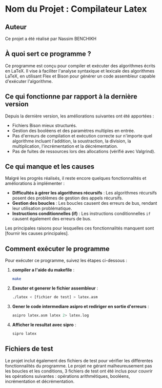 # Nom du Projet : Compilateur Latex

## Auteur

Ce projet a été réalisé par Nassim BENCHIKH

## À quoi sert ce programme ?
Ce programme est conçu pour compiler et exécuter des algorithmes écrits en LaTeX. Il vise à faciliter l'analyse syntaxique et lexicale des algorithmes LaTeX, en utilisant Flex et Bison pour générer un code assembleur capable d'exécuter l'algorithme.

## Ce qui fonctionne par rapport à la dernière version

Depuis la dernière version, les améliorations suivantes ont été apportées :
-  Fichiers Bison mieux structurés.
-  Gestion des booléens et des paramètres multiples en entrée.
-  Pas d'erreurs de compilation et exécution correcte sur n'importe quel algorithme incluant l'addition, la soustraction, la division, la multiplication, l'incrémentation et la décrémentation.
- Pas de fuites de ressources lors des allocations (vérifié avec Valgrind).



## Ce qui manque et les causes

Malgré les progrès réalisés, il reste encore quelques fonctionnalités et améliorations à implémenter :
- **Difficultés à gérer les algorithmes récursifs** : Les algorithmes récursifs posent des problèmes de gestion des appels récursifs.
- **Gestion des boucles** : Les boucles causent des erreurs de bus, rendant leur utilisation problématique.
- **Instructions conditionnelles (if)** : Les instructions conditionnelles `if` causent également des erreurs de bus.

Les principales raisons pour lesquelles ces fonctionnalités manquent sont [fournir les causes principales].

## Comment exécuter le programme

Pour exécuter ce programme, suivez les étapes ci-dessous :


1. **compiler a l'aide du makefile** :
    ```bash
    make
    ```
2. **Exeuter et generer le fichier assembleur** :
    ```bash
    ./latex < [fichier de test] > latex.asm 
    ```
3. **Gener le code intermediare asipro et rediriger en sortie d'erreurs** :
    ```bash
    asipro latex.asm latex 2> latex.log
    ```
4. **Afficher le resultat avec sipro** :
    ```bash
    sipro latex
    ```

## Fichiers de test
Le projet inclut également des fichiers de test pour vérifier les différentes fonctionnalités du programme. Le projet ne gérant malheureusement pas les boucles et les conditions, 3 fichiers de test ont été inclus pour couvrir les opérations suivantes : opérations arithmétiques, booléens, incrémentation et décrémentation. 
